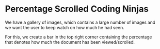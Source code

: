 # Percentage Scrolled Coding Ninjas
We have a gallery of images, which contains a large number of images and we want the user to keep watch on how much he had seen.

For this, we create a bar in the top right corner containing the percentage that denotes how much the document has been viewed/scrolled. 
